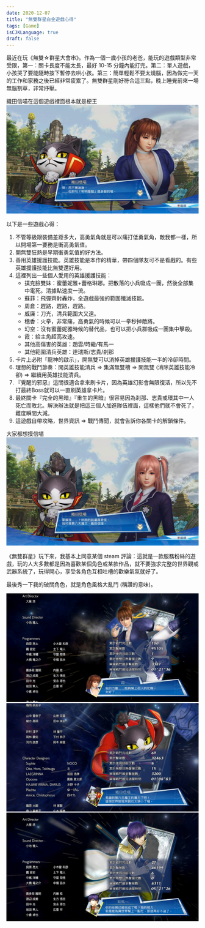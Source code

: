 ```yaml
---
date: 2020-12-07
title: "無雙群星白金遊戲心得"
tags: [Game]
isCJKLanguage: true
draft: false
---
```


最近在玩《無雙☆群星大會串》。作為一個一歲小孩的老爸，能玩的遊戲類型非常受限，第一：關卡長度不能太長，最好 10-15 分鐘內能打完。第二：單人遊戲，小孩哭了要能隨時按下暫停去哄小孩。第三：簡單輕鬆不要太燒腦，因為做完一天的工作和家務之後已經非常疲累了。無雙群星剛好符合這三點，晚上睡覺前來一場無腦割草，非常抒壓。

織田信喵在這個遊戲裡面根本就是梗王
![Oda-Kasumi](img/allstar-cat.jpg)

以下是一些遊戲心得：

1. 不管等級跟裝備差距多大，高勇氣角就是可以痛打低勇氣角，敵我都一樣，所以開場第一要務是衝高勇氣值。
2. 開無雙狂熱是早期衝勇氣值的好方法。
3. 善用英雄援護技能。英雄技能是本作的精華，帶四個隊友可不是看戲的。有些英雄援護技能比無雙還好用。
4. 這裡列出一些個人愛用的英雄援護技能：
    - 撲克臉雙妹：蜜蕾妮雅+蕾格琳娜。把散落的小兵吸成一團，然後全部集中電死。清據點速度一流。
    - 蘇菲：飛彈齊射轟炸，全遊戲最強的範圍殲滅技能。
    - 周倉：趕路，趕路，趕路。
    - 威廉：刀光，清兵範圍大又遠。
    - 穗香：火拳，非常痛，高勇氣的時候可以一拳秒掉敵將。
    - 幻空：沒有蜜蕾妮雅時候的替代品，也可以把小兵群吸成一團集中擊殺。
    - 霞：給主角超高攻速。
    - 其他高傷害的英雄：趙雲/時繼/有馬一
    - 其他範圍清兵英雄：達瑞斯/志貴/剎那
5. 卡片上必附「龍神的啟示」，開無雙可以消掉英雄援護技能一半的冷卻時間。
6. 理想的戰鬥節奏：開英雄技能清兵 => 集滿無雙槽 => 開無雙 (消除英雄技能冷卻) => 繼續用英雄技能清兵。
7. 『覺醒的邪惡』這關很適合拿來刷卡片，因為英雄幻影會無限復活，所以先不打最終Boss就可以一直刷英雄拿卡片。
8. 最終關卡『完全的黑暗』『重生的黑暗』很容易因為刹那、志貴或環其中一人死亡而敗北。解決辦法就是把這三個人加進隊伍裡面，這樣他們就不會死了，難度瞬間大減。
9. 這遊戲自帶攻略，世界資訊 => 戰鬥傳聞，就會告訴你各關卡的解鎖條件。

大家都想摸信喵
![Oda-Honoka](img/allstar-honoka.jpg)

<!--
拿白金最困難的成就應該是「True Devotee 完成所有的故事・英雄・戲劇性戰鬥」。鑑賞室的動畫列表可以檢查哪些序章跟英雄招募關卡還沒打。像我一開始趙雲開場，周倉跟呂布自動變成隊友，所以我從來沒有打過這兩個人的英雄招募關卡。主線劇情部份，志貴線有三個關卡會走向同一個志貴稱王的結局，剎那線有兩個關卡導向稱王結局，環線也有兩個關卡導向稱王結局，這個就很煩，很難追蹤哪些關卡沒打過。夜見線有兩個「追蹤夜見」。
-->

《無雙群星》玩下來，我基本上同意某個 steam 評論：這就是一款服務粉絲的遊戲，玩的人大多數都是因為喜歡某個角色或某款作品，就不要強求完整的世界觀或武器系統了，玩得開心，享受各角色互相吐槽的歡樂氣氛就好了。

最後秀一下我的破關角色，就是角色風格大亂鬥 (稱讚的意味)。

![End-Kasumi](img/allstar-kasumi.jpg)
![End-Oda](img/allstar-oda.jpg)
![End-Hajime](img/allstar-hajime.jpg)





